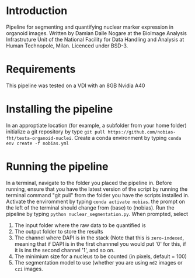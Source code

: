 # Introduction
Pipeline for segmenting and quantifying nuclear marker expression in organoid images. Written by Damian Dalle Nogare at the BioImage Analysis Infrastruture Unit of the National Facility for Data Handling and Analysis at Human Technopole, Milan. Licenced under BSD-3.

# Requirements
This pipeline was tested on a VDI with an 8GB Nvidia A40 

# Installing the pipeline
In an approptiate location (for example, a subfolder from your home folder) initialize a git repository by type `git pull https://github.com/nobias-fht/testa-organoid-nuclei`.
Create a conda environment by typing `conda env create -f nobias.yml`

# Running the pipeline
In a terminal, navigate to the folder you placed the pipeline in. Before running, ensure that you have the latest version of the script by running the terminal command "git pull" from the folder you have the scripts installed in.
Activate the enviromment by typing `conda activate nobias`. the prompt on the left of the terminal should change from (base) to (nobias).
Run the pipeline by typing `python nuclear_segmentation.py`.
When prompted, select

1. The input folder where the raw data to be quantified is
2. The output folder to store the results
3. The channel where DAPI is in the stack (Note that this is `zero-indexed`, meaning that if DAPI is in the first channnel you would put '0' for this, if it is ins the second channel '1', and so on.
4. The minimium size for a nucleus to be counted (in pixels, default = 100)
5. The segmentation model to use (whether you are using `nd2` images or `czi` images.

